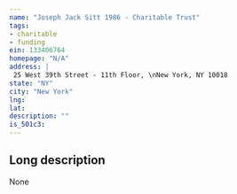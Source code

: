 ```yaml
---
name: "Joseph Jack Sitt 1986 - Charitable Trust"
tags:
- charitable
- funding
ein: 133406764
homepage: "N/A"
address: |
 25 West 39th Street - 11th Floor, \nNew York, NY 10018
state: "NY"
city: "New York"
lng: 
lat: 
description: ""
is_501c3: 
---
```


## Long description

None
